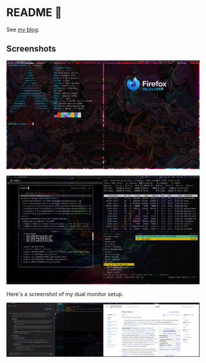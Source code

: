# README :open_book:

See [my blog](link).

## Screenshots

![fetch](./screenshots/screenshot1.png)

![fzf](./screenshots/screenshot3.png)


Here's a screenshot of my dual monitor setup.

![Dual monitor](./screenshots/screenshot2.png)
